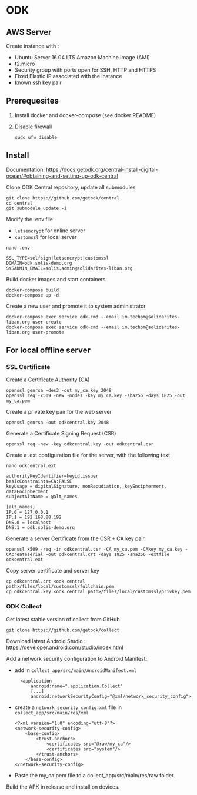 # ODK

## AWS Server

Create instance with :

- Ubuntu Server 16.04 LTS Amazon Machine Image (AMI)
- t2.micro
- Security group with ports open for SSH, HTTP and HTTPS
- Fixed Elastic IP associated with the instance
- known ssh key pair

## Prerequesites

1. Install docker and docker-compose (see docker README)
1. Disable firewall

   `sudo ufw disable`

## Install

Documentation: https://docs.getodk.org/central-install-digital-ocean/#obtaining-and-setting-up-odk-central

Clone ODK Central repository, update all submodules

```
git clone https://github.com/getodk/central
cd central
git submodule update -i
```

Modify the .env file:

- `letsencrypt` for online server
- `customssl` for local server

```
nano .env

SSL_TYPE=selfsign|letsencrypt|customssl
DOMAIN=odk.solis-demo.org
SYSADMIN_EMAIL=solis.admin@solidarites-liban.org
```

Build docker images and start containers

```
docker-compose build
docker-compose up -d
```

Create a new user and promote it to system administrator

```
docker-compose exec service odk-cmd --email im.techpm@solidarites-liban.org user-create
docker-compose exec service odk-cmd --email im.techpm@solidarites-liban.org user-promote
```

## For local offline server

### SSL Certificate

Create a Certificate Authority (CA)

```
openssl genrsa -des3 -out my_ca.key 2048
openssl req -x509 -new -nodes -key my_ca.key -sha256 -days 1825 -out my_ca.pem
```

Create a private key pair for the web server

`openssl genrsa -out odkcentral.key 2048`

Generate a Certificate Signing Request (CSR)

`openssl req -new -key odkcentral.key -out odkcentral.csr`

Create a .ext configuration file for the server, with the following text

```
nano odkcentral.ext

authorityKeyIdentifier=keyid,issuer
basicConstraints=CA:FALSE
keyUsage = digitalSignature, nonRepudiation, keyEncipherment, dataEncipherment
subjectAltName = @alt_names

[alt_names]
IP.0 = 127.0.0.1
IP.1 = 192.168.88.192
DNS.0 = localhost
DNS.1 = odk.solis-demo.org
```

Generate a server Certificate from the CSR + CA key pair

`openssl x509 -req -in odkcentral.csr -CA my_ca.pem -CAkey my_ca.key -CAcreateserial -out odkcentral.crt -days 1825 -sha256 -extfile odkcentral.ext`

Copy server certificate and server key

```
cp odkcentral.crt <odk central path>/files/local/customssl/fullchain.pem
cp odkcentral.key <odk central path>/files/local/customssl/privkey.pem
```

### ODK Collect

Get latest stable version of collect from GitHub

`git clone https://github.com/getodk/collect`

Download latest Android Studio : https://developer.android.com/studio/index.html

Add a network security configuration to Android Manifest:

- add in `collect_app/src/main/AndroidManifest.xml`

  ```
    <application
        android:name=".application.Collect"
        [...]
        android:networkSecurityConfig="@xml/network_security_config">
  ```

- create a `network_security_config.xml` file in `collect_app/src/main/res/xml`

  ```
  <?xml version="1.0" encoding="utf-8"?>
  <network-security-config>
      <base-config>
          <trust-anchors>
              <certificates src="@raw/my_ca"/>
              <certificates src="system"/>
          </trust-anchors>
      </base-config>
  </network-security-config>
  ```

- Paste the my_ca.pem file to a collect_app/src/main/res/raw folder.

Build the APK in release and install on devices.
